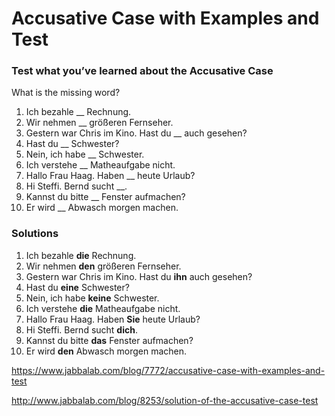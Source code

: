 # Accusative Case with Examples and Test



### Test what you’ve learned about the Accusative Case

What is the missing word?

1. Ich bezahle __ Rechnung.
2. Wir nehmen __ größeren Fernseher.
3. Gestern war Chris im Kino. Hast du __ auch gesehen?
4. Hast du __ Schwester?
5. Nein, ich habe __ Schwester.
6. Ich verstehe __ Matheaufgabe nicht.
7. Hallo Frau Haag. Haben __ heute Urlaub?
8. Hi Steffi. Bernd sucht __.
9. Kannst du bitte __ Fenster aufmachen?
10. Er wird __ Abwasch morgen machen.



### Solutions

1. Ich bezahle **die** Rechnung.
2. Wir nehmen **den** größeren Fernseher.
3. Gestern war Chris im Kino. Hast du **ihn** auch gesehen?
4. Hast du **eine** Schwester?
5. Nein, ich habe **keine** Schwester.
6. Ich verstehe **die** Matheaufgabe nicht.
7. Hallo Frau Haag. Haben **Sie** heute Urlaub?
8. Hi Steffi. Bernd sucht **dich**.
9. Kannst du bitte **das** Fenster aufmachen?
10. Er wird **den** Abwasch morgen machen.

https://www.jabbalab.com/blog/7772/accusative-case-with-examples-and-test

http://www.jabbalab.com/blog/8253/solution-of-the-accusative-case-test



​        

​    
